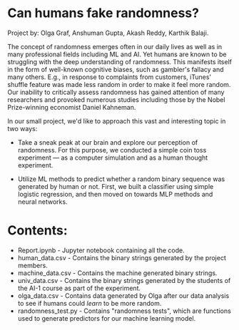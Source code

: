 # Can humans fake randomness?

Project by: Olga Graf, Anshuman Gupta, Akash Reddy, Karthik Balaji.

The concept of randomness emerges often in our daily lives as well as in many professional fields including ML and AI. Yet humans are known to be struggling with the deep understanding of randomness. This manifests itself in the form of well-known cognitive biases, such as gambler's fallacy and many others. E.g., in response to complaints from customers, iTunes' shuffle feature was made less random in order to make it feel more random.
Our inability to critically assess randomness has gained attention of many researchers and provoked numerous studies including those by the Nobel Prize-winning economist Daniel Kahneman.

In our small project, we'd like to approach this vast and interesting topic in two ways:

- Take a sneak peak at our brain and explore our perception of randomness. For this purpose, we conducted a simple coin toss experiment — as a computer simulation and as a human thought experiment.

- Utilize ML methods to predict whether a random binary sequence was generated by human or not. First, we built a classifier using simple logistic regression, and then moved on towards MLP methods and neural networks.

# Contents:

- Report.ipynb - Jupyter notebook containing all the code.
- human_data.csv - Contains the binary strings generated by the project members.
- machine_data.csv - Contains the machine generated binary strings.
- univ_data.csv - Contains the binary strings generated by the students of the AI-1 course as part of the experiment.
- olga_data.csv - Contains data generated by Olga after our data analysis to see if humans could *learn* to be more random.
- randomness_test.py - Contains "randomness tests", which are functions used to generate predictors for our machine learning model. 
